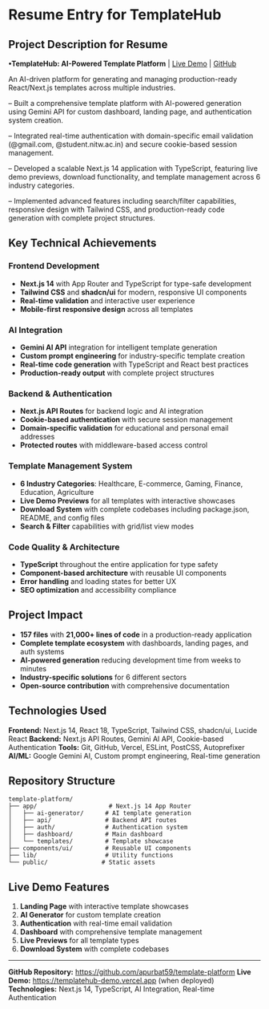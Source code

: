 # Resume Entry for TemplateHub

## Project Description for Resume

**•TemplateHub: AI-Powered Template Platform** | [Live Demo](https://templatehub-demo.vercel.app) | [GitHub](https://github.com/apurbat59/template-platform)

An AI-driven platform for generating and managing production-ready React/Next.js templates across multiple industries.

– Built a comprehensive template platform with AI-powered generation using Gemini API for custom dashboard, landing page, and authentication system creation.

– Integrated real-time authentication with domain-specific email validation (@gmail.com, @student.nitw.ac.in) and secure cookie-based session management.

– Developed a scalable Next.js 14 application with TypeScript, featuring live demo previews, download functionality, and template management across 6 industry categories.

– Implemented advanced features including search/filter capabilities, responsive design with Tailwind CSS, and production-ready code generation with complete project structures.

## Key Technical Achievements

### Frontend Development
- **Next.js 14** with App Router and TypeScript for type-safe development
- **Tailwind CSS** and **shadcn/ui** for modern, responsive UI components
- **Real-time validation** and interactive user experience
- **Mobile-first responsive design** across all templates

### AI Integration
- **Gemini AI API** integration for intelligent template generation
- **Custom prompt engineering** for industry-specific template creation
- **Real-time code generation** with TypeScript and React best practices
- **Production-ready output** with complete project structures

### Backend & Authentication
- **Next.js API Routes** for backend logic and AI integration
- **Cookie-based authentication** with secure session management
- **Domain-specific validation** for educational and personal email addresses
- **Protected routes** with middleware-based access control

### Template Management System
- **6 Industry Categories**: Healthcare, E-commerce, Gaming, Finance, Education, Agriculture
- **Live Demo Previews** for all templates with interactive showcases
- **Download System** with complete codebases including package.json, README, and config files
- **Search & Filter** capabilities with grid/list view modes

### Code Quality & Architecture
- **TypeScript** throughout the entire application for type safety
- **Component-based architecture** with reusable UI components
- **Error handling** and loading states for better UX
- **SEO optimization** and accessibility compliance

## Project Impact

- **157 files** with **21,000+ lines of code** in a production-ready application
- **Complete template ecosystem** with dashboards, landing pages, and auth systems
- **AI-powered generation** reducing development time from weeks to minutes
- **Industry-specific solutions** for 6 different sectors
- **Open-source contribution** with comprehensive documentation

## Technologies Used

**Frontend:** Next.js 14, React 18, TypeScript, Tailwind CSS, shadcn/ui, Lucide React
**Backend:** Next.js API Routes, Gemini AI API, Cookie-based Authentication
**Tools:** Git, GitHub, Vercel, ESLint, PostCSS, Autoprefixer
**AI/ML:** Google Gemini AI, Custom prompt engineering, Real-time generation

## Repository Structure

```
template-platform/
├── app/                    # Next.js 14 App Router
│   ├── ai-generator/      # AI template generation
│   ├── api/               # Backend API routes
│   ├── auth/              # Authentication system
│   ├── dashboard/         # Main dashboard
│   └── templates/         # Template showcase
├── components/ui/         # Reusable UI components
├── lib/                   # Utility functions
└── public/               # Static assets
```

## Live Demo Features

1. **Landing Page** with interactive template showcases
2. **AI Generator** for custom template creation
3. **Authentication** with real-time email validation
4. **Dashboard** with comprehensive template management
5. **Live Previews** for all template types
6. **Download System** with complete codebases

---

**GitHub Repository:** https://github.com/apurbat59/template-platform
**Live Demo:** https://templatehub-demo.vercel.app (when deployed)
**Technologies:** Next.js 14, TypeScript, AI Integration, Real-time Authentication
